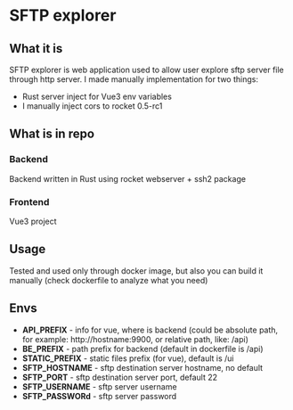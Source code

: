# SFTP explorer
## What it is
SFTP explorer is web application used to allow user explore sftp server file through http server.
I made manually implementation for two things:
- Rust server inject for Vue3 env variables
- I manually inject cors to rocket 0.5-rc1

## What is in repo

### Backend
Backend written in Rust using rocket webserver + ssh2 package

### Frontend
Vue3 project

## Usage

Tested and used only through docker image, but also you can build it manually (check dockerfile to analyze what you need)

## Envs

* **API_PREFIX** - info for vue, where is backend (could be absolute path, for example: http://hostname:9900, or relative path, like: /api)
* **BE_PREFIX** - path prefix for backend (default in dockerfile is /api)
* **STATIC_PREFIX** - static files prefix (for vue), default is /ui
* **SFTP_HOSTNAME** - sftp destination server hostname, no default
* **SFTP_PORT** - sftp destination server port, default 22
* **SFTP_USERNAME** - sftp server username
* **SFTP_PASSWORd** - sftp server password